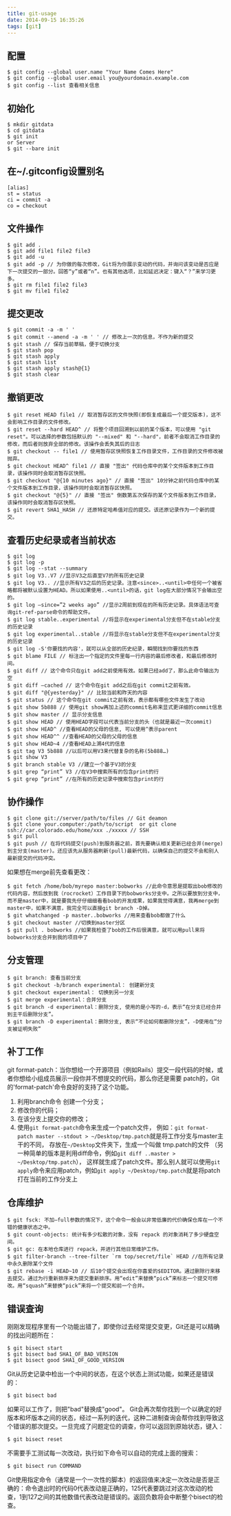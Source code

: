 ```yaml
---
title: git-usage
date: 2014-09-15 16:35:26
tags: [git]
---
```


## 配置
	$ git config --global user.name "Your Name Comes Here"
	$ git config --global user.email you@yourdomain.example.com
	$ git config --list 查看相关信息
## 初始化
	$ mkdir gitdata
	$ cd gitdata
	$ git init
	or Server
	$ git --bare init

## 在~/.gitconfig设置别名
	[alias]
	st = status
	ci = commit -a
	co = checkout  
## 文件操作
	$ git add .
	$ git add file1 file2 file3
	$ git add -u
	$ git add -p // 为你做的每次修改，Git将为你展示变动的代码，并询问该变动是否应是下一次提交的一部分。回答“y”或者“n”。也有其他选项，比如延迟决定：键入“？”来学习更多。
	$ git rm file1 file2 file3
	$ git mv file1 file2

## 提交更改
	$ git commit -a -m ' '
	$ git commit --amend -a -m ' ' // 修改上一次的信息，不作为新的提交
	$ git stash // 保存当前草稿，便于切换分支
	$ git stash pop
	$ git stash apply
	$ git stash list
	$ git stash apply stash@{1}
	$ git stash clear

## 撤销更改
	$ git reset HEAD file1 // 取消暂存区的文件快照(即恢复成最后一个提交版本)，这不会影响工作目录的文件修改。
	$ git reset --hard HEAD^ // 将整个项目回溯到以前的某个版本，可以使用 "git reset"。可以选择的参数包括默认的 "--mixed" 和 "--hard"，前者不会取消工作目录的修改，而后者则放弃全部的修改。该操作会丢失其后的日志
	$ git checkout -- file1 // 使用暂存区快照恢复工作目录文件，工作目录的文件修改被抛弃。
	$ git checkout HEAD^ file1 // 直接 "签出" 代码仓库中的某个文件版本到工作目录，该操作同时会取消暂存区快照。
	$ git checkout "@{10 minutes ago}" // 直接 "签出" 10分钟之前代码仓库中的某个文件版本到工作目录，该操作同时会取消暂存区快照。
	$ git checkout "@{5}" // 直接 "签出" 倒数第五次保存的某个文件版本到工作目录，该操作同时会取消暂存区快照。
	$ git revert SHA1_HASH // 还原特定哈希值对应的提交。该还原记录作为一个新的提交。

## 查看历史纪录或者当前状态
	$ git log
	$ git log -p
	$ git log --stat --summary
	$ git log V3..V7 //显示V3之后直至V7的所有历史记录
	$ git log V3.. //显示所有V3之后的历史记录。注意<since>..<until>中任何一个被省略都将被默认设置为HEAD。所以如果使用..<until>的话，git log在大部分情况下会输出空的。
	$ git log –since=”2 weeks ago” //显示2周前到现在的所有历史记录。具体语法可查询git-ref-parse命令的帮助文件。
	$ git log stable..experimental //将显示在experimental分支但不在stable分支的历史记录
	$ git log experimental..stable //将显示在stable分支但不在experimental分支的历史记录
	$ git log -S'你要找的内容'，就可以从全部的历史纪录，瞬間找到你要找的东西
	$ git blame FILE // 标注出一个指定的文件里每一行内容的最后修改者，和最后修改时间。
	$ git diff // 这个命令只在git add之前使用有效。如果已经add了，那么此命令输出为空
	$ git diff –cached // 这个命令在git add之后在git commit之前有效。
	$ git diff "@{yesterday}" // 比较当前和昨天的内容
	$ git status // 这个命令在git commit之前有效，表示都有哪些文件发生了改动
	$ git show 5b888 // 使用git show再加上述的commit名称来显式更详细的commit信息
	$ git show master // 显示分支信息
	$ git show HEAD // 使用HEAD字段可以代表当前分支的头（也就是最近一次commit)
	$ git show HEAD^ //查看HEAD的父母的信息, 可以使用^表示parent
	$ git show HEAD^^ //查看HEAD的父母的父母的信息
	$ git show HEAD~4 //查看HEAD上溯4代的信息
	$ git tag V3 5b888 //以后可以用V3来代替复杂的名称(5b888…)
	$ git show V3
	$ git branch stable V3 //建立一个基于V3的分支
	$ git grep “print” V3 //在V3中搜索所有的包含print的行
	$ git grep “print” //在所有的历史记录中搜索包含print的行

## 协作操作
	$ git clone git://server/path/to/files // Git deamon
	$ git clone your.computer:/path/to/script  or git clone ssh://car.colorado.edu/home/xxx ./xxxxx // SSH
	$ git pull
	$ git push // 在将代码提交(push)到服务器之前，首先要确认相关更新已经合并(merge)到主分支(master)。还应该先从服务器刷新(pull)最新代码，以确保自己的提交不会和别人最新提交的代码冲突。

如果想在merge前先查看更改：

	$ git fetch /home/bob/myrepo master:bobworks //此命令意思是提取出bob修改的代码内容，然后放到我（rocrocket）工作目录下的bobworks分支中。之所以要放到分支中，而不是master中，就是要我先仔仔细细看看bob的开发成果，如果我觉得满意，我再merge到master中，如果不满意，我完全可以直接git branch -D掉。
	$ git whatchanged -p master..bobworks //用来查看bob都做了什么
	$ git checkout master //切换到master分区
	$ git pull . bobworks //如果我检查了bob的工作后很满意，就可以用pull来将bobworks分支合并到我的项目中了
## 分支管理
	$ git branch: 查看当前分支
	$ git checkout -b/branch experimental： 创建新分支
	$ git checkout experimental： 切换到另一分支
	$ git merge experimental：合并分支
	$ git branch -d experimental：删除分支, 使用的是小写的-d，表示“在分支已经合并到主干后删除分支”。
	$ git branch -D experimental：删除分支, 表示“不论如何都删除分支”，-D使用在“分支被证明失败”
## 补丁工作
git format-patch：当你想给一个开源项目（例如Rails）提交一段代码的时候，或者你想给小组成员展示一段你并不想提交的代码，那么你还是需要 patch的，Git的'format-patch'命令良好的支持了这个功能。

1. 利用branch命令 创建一个分支；
2. 修改你的代码；
3. 在该分支上提交你的修改；
4. 使用`git format-patch`命令来生成一个patch文件，
   例如：`git format-patch master --stdout > ~/Desktop/tmp.patch`就是将工作分支与master主干的不同，
   存放在`~/Desktop`文件夹下，生成一个叫做 tmp.patch的文件
   （另一种简单的版本是利用diff命令，例如`git diff ..master > ~/Desktop/tmp.patch`），
   这样就生成了patch文件。那么别人就可以使用`git apply`命令来应用patch，例如`git apply ~/Desktop/tmp.patch`就是将patch打在当前的工作分支上

## 仓库维护
	$ git fsck: 不加–full参数的情况下，这个命令一般会以非常低廉的代价确保仓库在一个不错的健康状态之中。
	$ git count-objects: 统计有多少松散的对象，没有 repack 的对象消耗了多少硬盘空间。
	$ git gc: 在本地仓库进行 repack，并进行其他日常维护工作。
	$ git filter-branch --tree-filter `rm top/secret/file` HEAD //在所有记录中永久删除某个文件
	$ git rebase -i HEAD~10 // 后10个提交会出现在你喜爱的$EDITOR。通过删除行来移去提交。通过为行重新排序来为提交重新排序。用“edit”来替换“pick”来标志一个提交可修改。用“squash”来替换“pick”来将一个提交和前一个合并。
## 错误查询
刚刚发现程序里有一个功能出错了，即使你过去经常提交变更，Git还是可以精确的找出问题所在：

	$ git bisect start
	$ git bisect bad SHA1_OF_BAD_VERSION
	$ git bisect good SHA1_OF_GOOD_VERSION

Git从历史记录中检出一个中间的状态，在这个状态上测试功能，如果还是错误的：

	$ git bisect bad

如果可以工作了，则把"bad"替换成"good"。 Git会再次帮你找到一个以确定的好版本和坏版本之间的状态，经过一系列的迭代，这种二进制查询会帮你找到导致这个错误的那次提交。一旦完成了问题定位的调查，你可以返回到原始状态，键入：

	$ git bisect reset

不需要手工测试每一次改动，执行如下命令可以自动的完成上面的搜索：

	$ git bisect run COMMAND

Git使用指定命令（通常是一个一次性的脚本）的返回值来决定一次改动是否是正确的：命令退出时的代码0代表改动是正确的，125代表要跳过对这次改动的检查，1到127之间的其他数值代表改动是错误的。返回负数将会中断整个bisect的检查。
